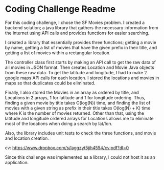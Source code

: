 Coding Challenge Readme
=======================

For this coding challenge, I chose the SF Movies problem. I created a backend solution; a java library that 
gathers the necessary information from the internet using API calls and provides functions for easier searching.

I created a library that essentially provides three functions; getting a movie by name, getting a list of movies
that have the given prefix in their title, and getting a list of movies within a rectangular location.

The controller class first starts by making an API call to get the raw data of all movies in JSON format.
Then creates Location and Movie Java objects from these raw data. To get the latitude and longitude, I had
to make 2 google maps API calls for each location. I stored the locations and movies in maps so that duplicates
could be eliminated.

Finally, I also stored the Movies in an array as ordered by title, and Locations in 2 arrays, 1 for latitude
and 1 for longitude ordering. Thus, finding a given movie by title takes O(log(N)) time, and finding the list
of movies with a given string as prefix in their title takes O(log(N) + K) time where K is the number of movies
returned. Other than that, using the latitude and longitude ordered arrays for Locations allows me to eliminate
most of the locations when doing a search by lat/lon.

Also, the library includes unit tests to check the three functions, and movie and location creation.

cv: https://www.dropbox.com/s/laggzyt5jih4554/cv.pdf?dl=0

Since this challenge was implemented as a library, I could not host it as an application.